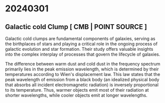 
# 20240301

## Galactic cold Clump [ CMB | POINT SOURCE ]

Galactic cold clumps are fundamental components of galaxies, serving as the birthplaces of stars and playing a critical role in the ongoing process of galactic evolution and star formation. Their study offers valuable insights into the complex interplay of processes that govern the lifecycle of galaxies.

The difference between warm dust and cold dust in the frequency spectrum primarily lies in the peak emission wavelength, which is determined by their temperatures according to Wien's displacement law. This law states that the peak wavelength of emission from a black body (an idealized physical body that absorbs all incident electromagnetic radiation) is inversely proportional to its temperature. Thus, warmer objects emit most of their radiation at shorter wavelengths, while cooler objects emit at longer wavelengths.
